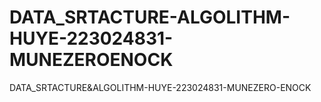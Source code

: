 # DATA_SRTACTURE-ALGOLITHM-HUYE-223024831-MUNEZEROENOCK
DATA_SRTACTURE&amp;ALGOLITHM-HUYE-223024831-MUNEZERO-ENOCK

